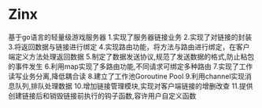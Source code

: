 # Zinx
基于go语言的轻量级游戏服务器
1.实现了服务器链接业务
2.实现了对链接的封装
3.将返回数据与链接进行绑定
4.实现路由功能，将方法与路由进行绑定，在客户端定义方法处理返回数据
5.制定了数据发送协议,规范了发送数据的格式,防止粘包的事件发生
6.利用map实现了多路由功能,不同请求可绑定多种路由
7.实现了工作读写业务分离,降低耦合读
8.建立了工作池Goroutine Pool
9.利用channel实现消息队列,排队处理数据
10.增加链接管理模块,实现对客户端链接的增删改查
11.提供创建链接后和销毁链接前执行的钩子函数,容许用户自定义函数
